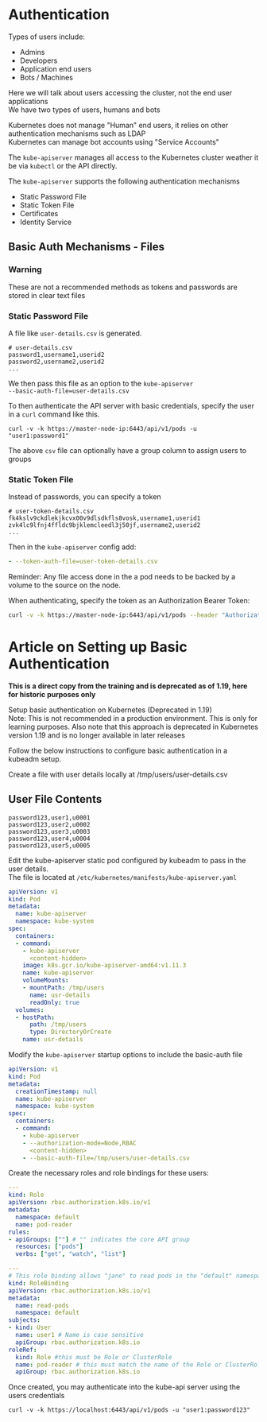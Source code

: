 # Authentication

Types of users include:
- Admins
- Developers
- Application end users
- Bots / Machines

Here we will talk about users accessing the cluster, not the end user applications    
We have two types of users, humans and bots  

Kubernetes does not manage "Human" end users, it relies on other authentication mechanisms such as LDAP  
Kubernetes can manage bot accounts using "Service Accounts"  

The `kube-apiserver` manages all access to the Kubernetes cluster weather it be via `kubectl` or the API directly.

The `kube-apiserver` supports the following authentication mechanisms

- Static Password File
- Static Token File
- Certificates
- Identity Service

## Basic Auth Mechanisms - Files

### Warning

These are not a recommended methods as tokens and passwords are stored in clear text files

### Static Password File

A file like `user-details.csv` is generated.

```csv
# user-details.csv
password1,username1,userid2
password2,username2,userid2
...
```
We then pass this file as an option to the `kube-apiserver`  
`--basic-auth-file=user-details.csv`

To then authenticate the API server with basic credentials, specify the user in a `curl` command like this.

`curl -v -k https://master-node-ip:6443/api/v1/pods -u "user1:password1"`

The above `csv` file can optionally have a group column to assign users to groups

### Static Token File

Instead of passwords, you can specify a token

```csv
# user-token-details.csv
fk4kslv9ckdlekjkcvx00v9dlsdkfls8vosk,username1,userid1
zvk4lc9lfnj4ffldc9bjklemcleedl3j50jf,username2,userid2
...
```
Then in the `kube-apiserver` config add:  
```yaml
- --token-auth-file=user-token-details.csv
```
Reminder: Any file access done in the a pod needs to be backed by a volume to the source on the node.

When authenticating, specify the token as an Authorization Bearer Token:  
```sh
curl -v -k https://master-node-ip:6443/api/v1/pods --header "Authorization: Bearer fk4kslv9ckdlekjkcvx00v9dlsdkfls8vosk"
```

# Article on Setting up Basic Authentication

**This is a direct copy from the training and is deprecated as of 1.19, here for historic purposes only**

Setup basic authentication on Kubernetes (Deprecated in 1.19)  
Note: This is not recommended in a production environment. 
This is only for learning purposes. 
Also note that this approach is deprecated in Kubernetes version 1.19 and is no longer available in later releases

Follow the below instructions to configure basic authentication in a kubeadm setup.

Create a file with user details locally at /tmp/users/user-details.csv

## User File Contents
```csv
password123,user1,u0001
password123,user2,u0002
password123,user3,u0003
password123,user4,u0004
password123,user5,u0005
```

Edit the kube-apiserver static pod configured by kubeadm to pass in the user details.  
The file is located at `/etc/kubernetes/manifests/kube-apiserver.yaml`

```yaml
apiVersion: v1
kind: Pod
metadata:
  name: kube-apiserver
  namespace: kube-system
spec:
  containers:
  - command:
    - kube-apiserver
      <content-hidden>
    image: k8s.gcr.io/kube-apiserver-amd64:v1.11.3
    name: kube-apiserver
    volumeMounts:
    - mountPath: /tmp/users
      name: usr-details
      readOnly: true
  volumes:
  - hostPath:
      path: /tmp/users
      type: DirectoryOrCreate
    name: usr-details
```

Modify the `kube-apiserver` startup options to include the basic-auth file

```yaml
apiVersion: v1
kind: Pod
metadata:
  creationTimestamp: null
  name: kube-apiserver
  namespace: kube-system
spec:
  containers:
  - command:
    - kube-apiserver
    - --authorization-mode=Node,RBAC
      <content-hidden>
    - --basic-auth-file=/tmp/users/user-details.csv
```

Create the necessary roles and role bindings for these users:

```yaml
---
kind: Role
apiVersion: rbac.authorization.k8s.io/v1
metadata:
  namespace: default
  name: pod-reader
rules:
- apiGroups: [""] # "" indicates the core API group
  resources: ["pods"]
  verbs: ["get", "watch", "list"]

---
# This role binding allows "jane" to read pods in the "default" namespace.
kind: RoleBinding
apiVersion: rbac.authorization.k8s.io/v1
metadata:
  name: read-pods
  namespace: default
subjects:
- kind: User
  name: user1 # Name is case sensitive
  apiGroup: rbac.authorization.k8s.io
roleRef:
  kind: Role #this must be Role or ClusterRole
  name: pod-reader # this must match the name of the Role or ClusterRole you wish to bind to
  apiGroup: rbac.authorization.k8s.io
```

Once created, you may authenticate into the kube-api server using the users credentials

`curl -v -k https://localhost:6443/api/v1/pods -u "user1:password123"`